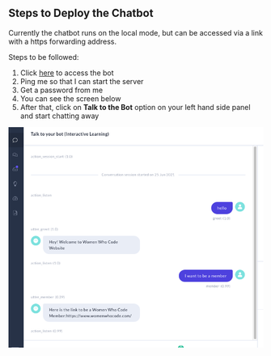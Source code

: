 ## Steps to Deploy the Chatbot

Currently the chatbot runs on the local mode, but can be accessed via a link with a https forwarding address. 

Steps to be followed:
1. Click [here](http://d20eaba40d6c.ngrok.io/) to access the bot
2. Ping me so that I can start the server
3. Get a password from me
4. You can see the screen below
5. After that, click on **Talk to the Bot** option on your left hand side panel and start chatting away

<img src="images/webapp.png">
